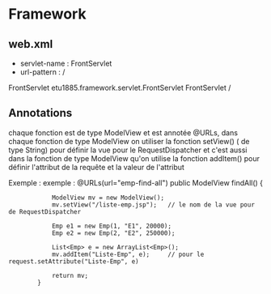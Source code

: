 <h1> Framework </h1>

<h2> web.xml </h2>

<ul>
    <li> servlet-name : FrontServlet </li>
    <li> url-pattern : / </li>
</ul>

<servlet>
        <servlet-name> FrontServlet </servlet-name>
        <servlet-class> etu1885.framework.servlet.FrontServlet </servlet-class>
</servlet>
<servlet-mapping>
    <servlet-name> FrontServlet </servlet-name>
    <url-pattern> / </url-pattern>
</servlet-mapping>      

<h2> Annotations </h2>

<p> 
    chaque fonction est de type ModelView et est annotée @URLs,
    dans chaque fonction de type ModelView on utiliser la fonction setView() ( de type String) pour définir la vue pour le RequestDispatcher
    et c'est aussi dans la fonction de type ModelView qu'on utilise la fonction addItem() pour définir l'attribut de la requête et la valeur de l'attribut
</p>
<p>
    Exemple : 
        exemple : 
            @URLs(url="emp-find-all")
            public ModelView findAll() {

                ModelView mv = new ModelView();
                mv.setView("/liste-emp.jsp");   // le nom de la vue pour de RequestDispatcher

                Emp e1 = new Emp(1, "E1", 20000);
                Emp e2 = new Emp(2, "E2", 250000);

                List<Emp> e = new ArrayList<Emp>();
                mv.addItem("Liste-Emp", e);     // pour le request.setAttribute("Liste-Emp", e)

                return mv;
            }
</p>